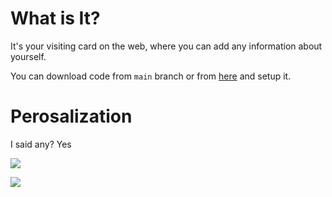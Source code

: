 # What is It?
It's your visiting card on the web, where you can add any information about yourself.

You can download code from ```main``` branch or from [here](https://github.com/ddoo5/business-card-website/releases/tag/1.0.1) and setup it.

# Perosalization
I said any? Yes

![](https://github.com/ddoo5/business-card-website/blob/source/source/gifs/vid1.gif)

![](https://github.com/ddoo5/business-card-website/blob/source/source/gifs/vid2.gif)
